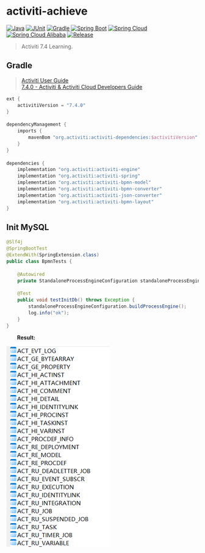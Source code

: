 # activiti-achieve

[![Java](https://img.shields.io/badge/Java-17-brightgreen.svg?style=flat&logo=java)](https://www.oracle.com/java/technologies/javase-downloads.html)
[![JUnit](https://img.shields.io/badge/JUnit-5.9.2-brightgreen.svg?style=flat&logo=junit5)](https://junit.org/junit5/docs/current/user-guide)
[![Gradle](https://img.shields.io/badge/Gradle-8.4-brightgreen.svg?style=flat&logo=gradle)](https://docs.gradle.org/8.4/userguide/installation.html)
[![Spring Boot](https://img.shields.io/badge/Spring_Boot-3.0.2-brightgreen.svg?style=flat&logo=springboot)](https://docs.spring.io/spring-boot/docs/3.0.2/reference/htmlsingle/)
[![Spring Cloud](https://img.shields.io/badge/Spring_Cloud-2022.0.0-brightgreen.svg?style=flat&logo=spring)](https://docs.spring.io/spring-cloud/docs/2020.0.0/reference/htmlsingle/)
[![Spring Cloud Alibaba](https://img.shields.io/badge/Spring_Cloud_Alibaba-2022.0.0.0-brightgreen.svg?style=flat&logo=alibabacloud)](https://spring-cloud-alibaba-group.github.io/github-pages/hoxton/zh-cn/index.html)
[![Release](https://img.shields.io/badge/Release-0.8.0-blue.svg)](https://github.com/aaric/activiti-achieve/releases)

> Activiti 7.4 Learning.

## Gradle

> [Activiti User Guide](https://www.activiti.org/userguide/)  
> [7.4.0 - Activiti & Activiti Cloud Developers Guide](https://activiti.gitbook.io/activiti-7-developers-guide/releases/7.4.0)

```groovy
ext {
    activitiVersion = "7.4.0"
}

dependencyManagement {
    imports {
        mavenBom "org.activiti:activiti-dependencies:$activitiVersion"
    }
}

dependencies {
    implementation "org.activiti:activiti-engine"
    implementation "org.activiti:activiti-spring"
    implementation "org.activiti:activiti-bpmn-model"
    implementation "org.activiti:activiti-bpmn-converter"
    implementation "org.activiti:activiti-json-converter"
    implementation "org.activiti:activiti-bpmn-layout"
}
```

## Init MySQL

```java
@Slf4j
@SpringBootTest
@ExtendWith(SpringExtension.class)
public class BpmnTests {

    @Autowired
    private StandaloneProcessEngineConfiguration standaloneProcessEngineConfiguration;

    @Test
    public void testInitDb() throws Exception {
        standaloneProcessEngineConfiguration.buildProcessEngine();
        log.info("ok");
    }
}
```

&emsp;&emsp;**Result:**

![at7 tables](docs/img/at7-tables.png)
